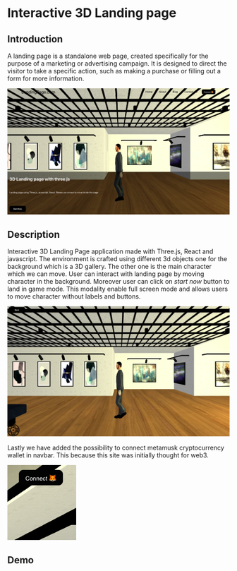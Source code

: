 # Interactive 3D Landing page

## Introduction
A landing page is a standalone web page, created specifically for the purpose of a marketing or advertising campaign. It is designed to direct the visitor to take a specific action, such as making a purchase or filling out a form for more information. 


![alt text](https://github.com/AlessandroDiPatria/Interactive3DLandingPage/blob/main/Schermata%202023-11-02%20alle%2023.21.14.png)


## Description 
Interactive 3D Landing Page application made with Three.js, React and javascript.
The environment is crafted using different 3d objects one for the background which is a 3D gallery. The other one is the main character which we can move.
User can interact with landing page by moving character in the background.
Moreover user can click on *start now* button to land in game mode.
This modality enable full screen mode and allows users to move character without labels and buttons.


![alt text](https://github.com/AlessandroDiPatria/Interactive3DLandingPage/blob/main/Schermata%202023-11-02%20alle%2023.22.24.png)


Lastly we have added the possibility to connect metamusk cryptocurrency wallet in navbar.
This because this site was initially thought for web3.


![alt text](https://github.com/AlessandroDiPatria/Interactive3DLandingPage/blob/main/Schermata%202023-11-02%20alle%2023.24.23.png)


## Demo 








